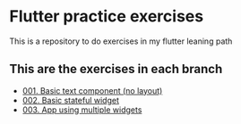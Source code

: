 # Flutter practice exercises

This is a repository to do exercises in my flutter leaning path

## This are the exercises in each branch
- [001. Basic text component (no layout)](https://github.com/htenjo/flutter_demos/tree/lesson/001_basic_text_without_layout)
- [002. Basic stateful widget](https://github.com/htenjo/flutter_demos/tree/lesson/002_basic_stateful_widget)
- [003. App using multiple widgets  ](https://github.com/htenjo/flutter_demos/tree/lesson/003_test1_multi-widget)
